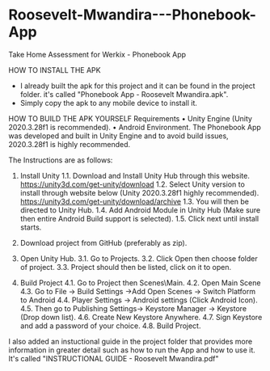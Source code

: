 # Roosevelt-Mwandira---Phonebook-App
Take Home Assessment for Werkix - Phonebook App

HOW TO INSTALL THE APK
- I already built the apk for this project and it can be found in the project folder. it's called "Phonebook App - Roosevelt Mwandira.apk".
- Simply copy the apk to any mobile device to install it.

HOW TO BUILD THE APK YOURSELF
Requirements
• Unity Engine (Unity 2020.3.28f1 is recommended).
• Android Environment.
The Phonebook App was developed and built in Unity Engine and to avoid build issues, 2020.3.28f1 is 
highly recommended.

The Instructions are as follows:
1. Install Unity
1.1. Download and Install Unity Hub through this website. 
https://unity3d.com/get-unity/download
1.2. Select Unity version to install through website below (Unity 2020.3.28f1 
highly recommended). https://unity3d.com/get-unity/download/archive
1.3. You will then be directed to Unity Hub.
1.4. Add Android Module in Unity Hub (Make sure then entire Android Build support is selected).
1.5. Click next until install starts.

2. Download project from GitHub (preferably as zip).
3. Open Unity Hub.
3.1. Go to Projects.
3.2. Click Open then choose folder of project.
3.3. Project should then be listed, click on it to open.

4. Build Project
4.1. Go to Project then Scenes\Main.
4.2. Open Main Scene
4.3. Go to File -> Build Settings ->Add Open Scenes -> Switch Platform to Android
4.4. Player Settings -> Android settings (Click Android Icon).
4.5. Then go to Publishing Settings-> Keystore Manager -> Keystore (Drop down list).
4.6. Create New Keystore Anywhere.
4.7. Sign Keystore and add a password of your choice.
4.8. Build Project.

I also added an instuctional guide in the project folder that provides more information in greater detail such as how to run the App and how to use it. It's called "INSTRUCTIONAL GUIDE - Roosevelt Mwandira.pdf"
